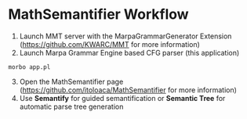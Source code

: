 # MathSemantifier Workflow

1. Launch MMT server with the MarpaGrammarGenerator Extension (https://github.com/KWARC/MMT for more information)
2. Launch Marpa Grammar Engine based CFG parser (this application)
```
morbo app.pl
```
3. Open the MathSemantifier page (https://github.com/itoloaca/MathSemantifier for more information)
4. Use __Semantify__ for guided semantification or __Semantic Tree__ for automatic parse tree generation
